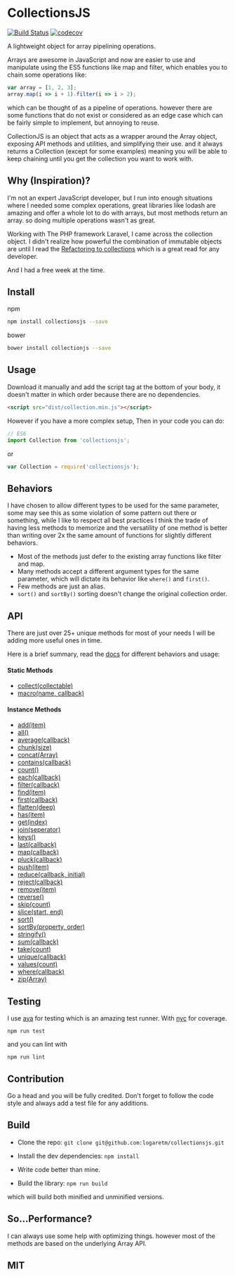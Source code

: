 # CollectionsJS

[![Build Status](https://travis-ci.org/logaretm/collectionsjs.svg?branch=master)](https://travis-ci.org/logaretm/collectionsjs)
[![codecov](https://codecov.io/gh/logaretm/collectionsjs/branch/master/graph/badge.svg)](https://codecov.io/gh/logaretm/collectionsjs)

A lightweight object for array pipelining operations.

Arrays are awesome in JavaScript and now are easier to use and manipulate using the ES5 functions like map and filter, which enables you to chain some operations like:

```javascript
var array = [1, 2, 3];
array.map(i => i + 1).filter(i => i > 2);
```

which can be thought of as a pipeline of operations. however there are some functions that do not exist or considered as an edge case which can be fairly simple to implement, but annoying to reuse.

CollectionJS is an object that acts as a wrapper around the Array object, exposing API methods and utilities, and simplifying their use. and it always returns a Collection (except for some examples) meaning you will be able to keep chaining until you get the collection you want to work with.

## Why (Inspiration)?

I'm not an expert JavaScript developer, but I run into enough situations where I needed some complex operations, great libraries like lodash are amazing and offer a whole lot to do with arrays, but most methods return an array. so doing multiple operations wasn't as great.

Working with The PHP framework Laravel, I came across the collection object. I didn't realize how powerful the combination of immutable objects are until I read the [Refactoring to collections](http://adamwathan.me/refactoring-to-collections/) which is a great read for any developer.

And I had a free week at the time.

## Install

npm

```bash
npm install collectionsjs --save
```

bower

```bash
bower install collectionjs --save
```

## Usage

Download it manually and add the script tag at the bottom of your body, it doesn't matter in which order because there are no dependencies.

```html
<script src="dist/collection.min.js"></script>
```

However if you have a more complex setup, Then in your code you can do:

```javascript
// ES6
import Collection from 'collectionsjs';
```

or

```javascript
var Collection = require('collectionsjs');
```

## Behaviors

I have chosen to allow different types to be used for the same parameter, some may see this as some violation of some pattern out there or something, while I like to respect all best practices I think the trade of having less methods to memorize and the versatility of one method is better than writing over 2x the same amount of functions for slightly different behaviors.

- Most of the methods just defer to the existing array functions like filter and map.
- Many methods accept a different argument types for the same parameter, which will dictate its behavior like `where()` and `first()`.
- Few methods are just an alias.
- `sort()` and `sortBy()` sorting doesn't change the original collection order.

## API

There are just over 25+ unique methods for most of your needs I will be adding more useful ones in time.

Here is a brief summary, read the [docs](https://logaretm.github.io/collectionsjs/) for different behaviors and usage:

#### Static Methods
- [collect(collectable)](https://logaretm.github.io/collectionsjs/class/src/collection.js~Collection.html#static-method-collect)
- [macro(name, callback)](https://logaretm.github.io/collectionsjs/class/src/collection.js~Collection.html#static-method-macro)

#### Instance Methods
- [add(item)](https://logaretm.github.io/collectionsjs/class/src/collection.js~Collection.html#instance-method-add)
- [all()](https://logaretm.github.io/collectionsjs/class/src/collection.js~Collection.html#instance-method-all)
- [average(callback)](https://logaretm.github.io/collectionsjs/class/src/collection.js~Collection.html#instance-method-average)
- [chunk(size)](https://logaretm.github.io/collectionsjs/class/src/collection.js~Collection.html#instance-method-chunk)
- [concat(Array)](https://logaretm.github.io/collectionsjs/class/src/collection.js~Collection.html#instance-method-concat)
- [contains(callback)](https://logaretm.github.io/collectionsjs/class/src/collection.js~Collection.html#instance-method-contains)
- [count()](https://logaretm.github.io/collectionsjs/class/src/collection.js~Collection.html#instance-method-count)
- [each(callback)](https://logaretm.github.io/collectionsjs/class/src/collection.js~Collection.html#instance-method-each)
- [filter(callback)](https://logaretm.github.io/collectionsjs/class/src/collection.js~Collection.html#instance-method-filter)
- [find(item)](https://logaretm.github.io/collectionsjs/class/src/collection.js~Collection.html#instance-method-find)
- [first(callback)](https://logaretm.github.io/collectionsjs/class/src/collection.js~Collection.html#instance-method-first)
- [flatten(deep)](https://logaretm.github.io/collectionsjs/class/src/collection.js~Collection.html#instance-method-flatten)
- [has(item)](https://logaretm.github.io/collectionsjs/class/src/collection.js~Collection.html#instance-method-has)
- [get(index)](https://logaretm.github.io/collectionsjs/class/src/collection.js~Collection.html#instance-method-get)
- [join(seperator)](https://logaretm.github.io/collectionsjs/class/src/collection.js~Collection.html#instance-method-join)
- [keys()](https://logaretm.github.io/collectionsjs/class/src/collection.js~Collection.html#instance-method-keys)
- [last(callback)](https://logaretm.github.io/collectionsjs/class/src/collection.js~Collection.html#instance-method-last)
- [map(callback)](https://logaretm.github.io/collectionsjs/class/src/collection.js~Collection.html#instance-method-map)
- [pluck(callback)](https://logaretm.github.io/collectionsjs/class/src/collection.js~Collection.html#instance-method-pluck)
- [push(item)](https://logaretm.github.io/collectionsjs/class/src/collection.js~Collection.html#instance-method-push)
- [reduce(callback, initial)](https://logaretm.github.io/collectionsjs/class/src/collection.js~Collection.html#instance-method-reduce)
- [reject(callback)](https://logaretm.github.io/collectionsjs/class/src/collection.js~Collection.html#instance-method-reject)
- [remove(item)](https://logaretm.github.io/collectionsjs/class/src/collection.js~Collection.html#instance-method-remove)
- [reverse()](https://logaretm.github.io/collectionsjs/class/src/collection.js~Collection.html#instance-method-reverse)
- [skip(count)](https://logaretm.github.io/collectionsjs/class/src/collection.js~Collection.html#instance-method-skip)
- [slice(start, end)](https://logaretm.github.io/collectionsjs/class/src/collection.js~Collection.html#instance-method-slice)
- [sort()](https://logaretm.github.io/collectionsjs/class/src/collection.js~Collection.html#instance-method-sort)
- [sortBy(property, order)](https://logaretm.github.io/collectionsjs/class/src/collection.js~Collection.html#instance-method-sortBy)
- [stringify()](https://logaretm.github.io/collectionsjs/class/src/collection.js~Collection.html#instance-method-stringify)
- [sum(callback)](https://logaretm.github.io/collectionsjs/class/src/collection.js~Collection.html#instance-method-sum)
- [take(count)](https://logaretm.github.io/collectionsjs/class/src/collection.js~Collection.html#instance-method-take)
- [unique(callback)](https://logaretm.github.io/collectionsjs/class/src/collection.js~Collection.html#instance-method-unique)
- [values(count)](https://logaretm.github.io/collectionsjs/class/src/collection.js~Collection.html#instance-method-values)
- [where(callback)](https://logaretm.github.io/collectionsjs/class/src/collection.js~Collection.html#instance-method-where)
- [zip(Array)](https://logaretm.github.io/collectionsjs/class/src/collection.js~Collection.html#instance-method-zip)

## Testing

I use [ava](https://github.com/avajs/ava) for testing which is an amazing test runner. With [nyc](https://github.com/istanbuljs/nyc) for coverage.

`npm run test`

and you can lint with

`npm run lint`

## Contribution

Go a head and you will be fully credited. Don't forget to follow the code style and always add a test file for any additions.

## Build

- Clone the repo:
`git clone git@github.com:logaretm/collectionsjs.git`

- Install the dev dependencies:
`npm install`

- Write code better than mine.

- Build the library:
`npm run build`

 which will build both minified and unminified versions.

## So...Performance?

I can always use some help with optimizing things. however most of the methods are based on the underlying Array API.

## MIT
